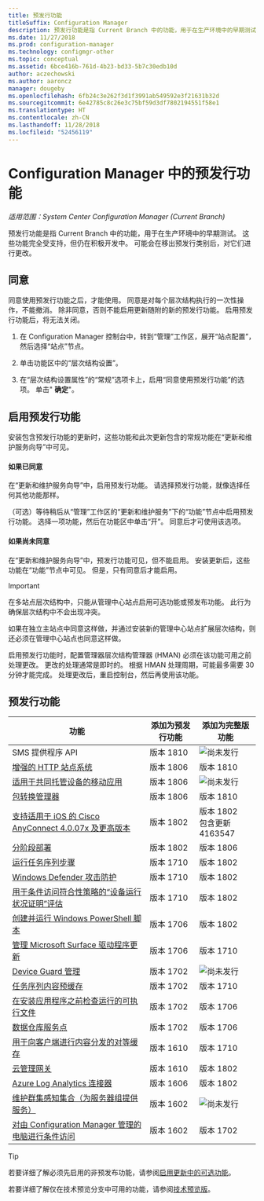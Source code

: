 ```yaml
---
title: 预发行功能
titleSuffix: Configuration Manager
description: 预发行功能是指 Current Branch 中的功能，用于在生产环境中的早期测试。
ms.date: 11/27/2018
ms.prod: configuration-manager
ms.technology: configmgr-other
ms.topic: conceptual
ms.assetid: 6bce416b-761d-4b23-bd33-5b7c30edb10d
author: aczechowski
ms.author: aaroncz
manager: dougeby
ms.openlocfilehash: 6fb24c3e262f3d1f3991ab549592e3f21631b32d
ms.sourcegitcommit: 6e42785c8c26e3c75bf59d3df7802194551f58e1
ms.translationtype: HT
ms.contentlocale: zh-CN
ms.lasthandoff: 11/28/2018
ms.locfileid: "52456119"
---
```

# <a name="pre-release-features-in-configuration-manager"></a>Configuration Manager 中的预发行功能

*适用范围：System Center Configuration Manager (Current Branch)*

预发行功能是指 Current Branch 中的功能，用于在生产环境中的早期测试。 这些功能完全受支持，但仍在积极开发中。 可能会在移出预发行类别后，对它们进行更改。



## <a name="give-consent"></a>同意  

同意使用预发行功能之后，才能使用。 同意是对每个层次结构执行的一次性操作，不能撤消。 除非同意，否则不能启用更新随附的新的预发行功能。 启用预发行功能后，将无法关闭。

1. 在 Configuration Manager 控制台中，转到“管理”工作区，展开“站点配置”，然后选择“站点”节点。  

2. 单击功能区中的“层次结构设置”。  

3. 在“层次结构设置属性”的“常规”选项卡上，启用“同意使用预发行功能”的选项。 单击" **确定**"。  



## <a name="enabling-pre-release-features"></a>启用预发行功能

安装包含预发行功能的更新时，这些功能和此次更新包含的常规功能在“更新和维护服务向导”中可见。

#### <a name="if-you-have-given-consent"></a>如果已同意
在“更新和维护服务向导”中，启用预发行功能。 请选择预发行功能，就像选择任何其他功能那样。     

（可选）等待稍后从“管理”工作区的“更新和维护服务”下的“功能”节点中启用预发行功能。 选择一项功能，然后在功能区中单击“开”。 同意后才可使用该选项。

#### <a name="if-you-havent-given-consent"></a>如果尚未同意
在“更新和维护服务向导”中，预发行功能可见，但不能启用。 安装更新后，这些功能在“功能”节点中可见。 但是，只有同意后才能启用。


> [!Important]  
> 在多站点层次结构中，只能从管理中心站点启用可选功能或预发布功能。 此行为确保层次结构中不会出现冲突。 <!--507197-->  
> 
> 如果在独立主站点中同意这样做，并通过安装新的管理中心站点扩展层次结构，则还必须在管理中心站点也同意这样做。  

启用预发行功能时，配置管理器层次结构管理器 (HMAN) 必须在该功能可用之前处理更改。 更改的处理通常是即时的。 根据 HMAN 处理周期，可能最多需要 30 分钟才能完成。 处理更改后，重启控制台，然后再使用该功能。



## <a name="pre-release-features"></a>预发行功能

<!--Note/tip for target article

> [!Note]  
> In this version of Configuration Manager, <feature name> is a pre-release feature. To enable it, see [Pre-release features](/sccm/core/servers/manage/pre-release-features).  


> [!Tip]  
> This feature was first introduced in version 1702 as a [pre-release feature](/sccm/core/servers/manage/pre-release-features). Beginning with version 1706, this feature is no longer a pre-release feature.  

-->


| 功能          | 添加为预发行功能 | 添加为完整版功能 |  
|------------------|----------------------|-------------------------|
| SMS 提供程序 API <!--1359052--> | 版本 1810 | ![尚未发行](media/red_x.png) |
| [增强的 HTTP 站点系统](/sccm/core/plan-design/hierarchy/enhanced-http) <!--1356889,1358228--> | 版本 1806 | 版本 1810 |
| [适用于共同托管设备的移动应用](/sccm/core/clients/manage/co-management-switch-workloads#workloads-able-to-be-transitioned-to-intune) <!--1357892--> | 版本 1806 | ![尚未发行](media/red_x.png) |
| [包转换管理器](/sccm/apps/pcm/package-conversion-manager) <!--1357861--> | 版本 1806 | 版本 1810 |
| [支持适用于 iOS 的 Cisco AnyConnect 4.0.07x 及更高版本](/sccm/mdm/deploy-use/create-vpn-profiles) <!--1357393--> | 版本 1802 | 版本 1802 <br>包含更新 4163547 |
| [分阶段部署](/sccm/osd/deploy-use/create-phased-deployment-for-task-sequence) <!--1356837--> | 版本 1802 | 版本 1806 |
| [运行任务序列步骤](/sccm/osd/deploy-use/manage-task-sequences-to-automate-tasks#add-child-task-sequences-to-a-task-sequence) <!--1261338--> |  版本 1710 | 版本 1802 |
| [Windows Defender 攻击防护](/sccm/protect/deploy-use/create-deploy-exploit-guard-policy) <!--1355468--> | 版本 1710 | 版本 1802 |
| [用于条件访问符合性策略的“设备运行状况证明”评估](/sccm/mdm/deploy-use/manage-access-to-o365-services-for-pcs-managed-by-sccm) <!--1235616--> | 版本 1710 | 版本 1802 |
| [创建并运行 Windows PowerShell 脚本](/sccm/apps/deploy-use/create-deploy-scripts) <!--1236459--> | 版本 1706 | 版本 1802 |
| [管理 Microsoft Surface 驱动程序更新](/sccm/sum/get-started/configure-classifications-and-products) <!--1098490--> | 版本 1706 | 版本 1710 |
| [Device Guard 管理](/sccm/protect/deploy-use/use-device-guard-with-configuration-manager) <!--1355092 (1319346)--> | 版本 1702 | ![尚未发行](media/red_x.png) |
| [任务序列内容预缓存](/sccm/osd/deploy-use/create-a-task-sequence-to-upgrade-an-operating-system#configure-pre-cache-content) <!--1021244--> | 版本 1702 | 版本 1710 |
| [在安装应用程序之前检查运行的可执行文件](/sccm/apps/deploy-use/deploy-applications#how-to-check-for-running-executable-files-before-installing-an-application) <!--1284624--> | 版本 1702 | 版本 1706 |
| [数据仓库服务点](/sccm/core/servers/manage/data-warehouse)<!--1277922--> | 版本 1702 | 版本 1706 |
| [用于向客户端进行内容分发的对等缓存](/sccm/core/plan-design/hierarchy/client-peer-cache) <!--1101436--> | 版本 1610 | 版本 1710 |
| [云管理网关](/sccm/core/clients/manage/plan-cloud-management-gateway) <!--1101764--> | 版本 1610 | 版本 1802 |
| [Azure Log Analytics 连接器](/sccm/core/clients/manage/sync-data-log-analytics) <!--1236739--> | 版本 1606 | 版本 1802 |
| [维护群集感知集合（为服务器组提供服务）](/sccm/core/get-started/capabilities-in-technical-preview-1605#BKMK_ServerGroups) <!--1081776--> | 版本 1602 | ![尚未发行](media/red_x.png) |
| [对由 Configuration Manager 管理的电脑进行条件访问](/sccm/mdm/deploy-use/manage-access-to-o365-services-for-pcs-managed-by-sccm) <!--  --> | 版本 1602 | 版本 1702 |

<!--Image used = ![Not yet](media/red_x.png) -->

> [!Tip]  
> 若要详细了解必须先启用的非预发布功能，请参阅[启用更新中的可选功能](/sccm/core/servers/manage/install-in-console-updates#bkmk_options)。  
> 
> 若要详细了解仅在技术预览分支中可用的功能，请参阅[技术预览版](/sccm/core/get-started/technical-preview)。  
